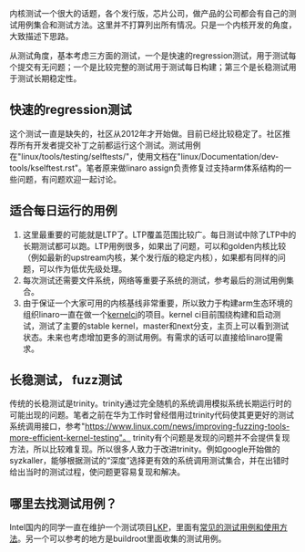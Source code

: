 
内核测试一个很大的话题，各个发行版，芯片公司，做产品的公司都会有自己的测试用例集合和测试方法。这里并不打算列出所有情况。只是一个内核开发的角度，大致描述下思路。

从测试角度，基本考虑三方面的测试，一个是快速的regression测试，用于测试每个提交有无问题；一个是比较完整的测试用于测试每日构建；第三个是长稳测试用于测试长期稳定性。

快速的regression测试
--------------------
这个测试一直是缺失的，社区从2012年才开始做。目前已经比较稳定了。社区推荐所有开发者提交补丁之前都运行这个测试。测试用例在"linux/tools/testing/selftests/"，使用文档在"linux/Documentation/dev-tools/kselftest.rst"。笔者原来做linaro assign负责修复过支持arm体系结构的一些问题，有问题欢迎一起讨论。

适合每日运行的用例
------------------
1.  这里最重要的可能就是LTP了。LTP覆盖范围比较广。每日测试中除了LTP中的长期测试都可以跑。LTP用例很多，如果出了问题，可以和golden内核比较（例如最新的upstream内核，某个发行版的稳定内核），如果都有同样的问题，可以作为低优先级处理。
2.  每次测试还需要文件系统，网络等重要子系统的测试，参考最后的测试用例集合。
3.  由于保证一个大家可用的内核基线非常重要，所以致力于构建arm生态环境的组织linaro一直在做一个[kernelci](https://kernelci.org/)的项目。kernel ci目前围绕构建和启动测试，测试了主要的stable kernel，master和next分支，主页上可以看到测试状态。未来也考虑增加更多的测试用例。有需求的话可以直接给linaro提需求。

长稳测试， fuzz测试
-------------------
传统的长稳测试是trinity。trinity通过完全随机的系统调用模拟系统长期运行时的可能出现的问题。笔者之前在华为工作时曾经借用过trinity代码使其更更好的测试系统调用接口，参考"https://www.linux.com/news/improving-fuzzing-tools-more-efficient-kernel-testing"。
trinity有个问题是发现的问题并不会提供复现方法，所以比较难复现。所以很多人致力于改进trinity。例如google开始做的syzkaller，能够根据测试的“深度”选择更有效的系统调用测试集合，并在出错时给出当时的测试过程，使问题更容易复现和解决。

哪里去找测试用例？
------------------
Intel国内的同学一直在维护一个测试项目[LKP](https://01.org/zh/lkp?langredirect=1)，里面有[常见的测试用例和使用方法](https://github.com/intel/lkp-tests/tree/master/tests)。另一个可以参考的地方是buildroot里面收集的测试用例。

